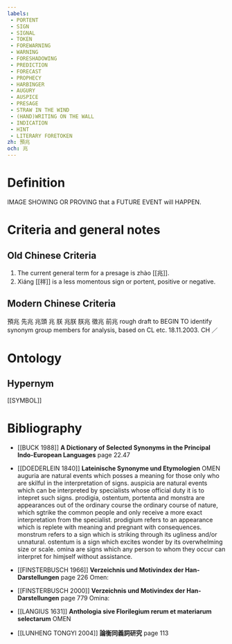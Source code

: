 ```yaml
---
labels: 
 - PORTENT
 - SIGN
 - SIGNAL
 - TOKEN
 - FOREWARNING
 - WARNING
 - FORESHADOWING
 - PREDICTION
 - FORECAST
 - PROPHECY
 - HARBINGER
 - AUGURY
 - AUSPICE
 - PRESAGE
 - STRAW IN THE WIND
 - (HAND)WRITING ON THE WALL
 - INDICATION
 - HINT
 - LITERARY FORETOKEN
zh: 預兆
och: 兆
---
```


# Definition
IMAGE SHOWING OR PROVING that a FUTURE EVENT will HAPPEN.
# Criteria and general notes
## Old Chinese Criteria
1. The current general term for a presage is zhào [[兆]].
2. Xiáng [[祥]] is a less momentous sign or portent, positive or negative.
## Modern Chinese Criteria
預兆
先兆
兆頭
兆
朕
兆朕
朕兆
徵兆
前兆
rough draft to BEGIN TO identify synonym group members for analysis, based on CL etc. 18.11.2003. CH ／
# Ontology

## Hypernym
[[SYMBOL]]
# Bibliography
- [[BUCK 1988]]
**A Dictionary of Selected Synonyms in the Principal Indo-European Languages** page 22.47

- [[DOEDERLEIN 1840]]
**Lateinische Synonyme und Etymologien** 
OMEN
auguria are natural events which posses a meaning for those only who are skilful in the interpretation of signs.
auspicia are natural events which can be interpreted by specialists whose official duty it is to intepret such signs.
prodigia, ostentum, portenta and monstra are appearances out of the ordinary course the ordinary course of nature, which sgtrike the common people and only receive a more exact interpretation from the specialist.
prodigium refers to an appearance which is replete with meaning and pregnant with consequences.
monstrum refers to a sign which is striking through its ugliness and/or unnatural.
ostentum is a sign which excites wonder by its overwhelming size or scale.
omina are signs which any person to whom they occur can interpret for himjself without assistance.
- [[FINSTERBUSCH 1966]]
**Verzeichnis und Motivindex der Han-Darstellungen** page 226
Omen:
- [[FINSTERBUSCH 2000]]
**Verzeichnis und Motivindex der Han-Darstellungen** page 779
Omina:
- [[LANGIUS 1631]]
**Anthologia sive Florilegium rerum et materiarum selectarum** 
OMEN
- [[LUNHENG TONGYI 2004]]
**論衡同義詞研究** page 113
